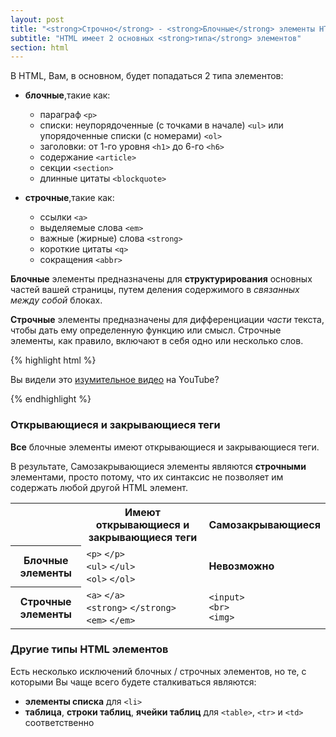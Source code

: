 ```yaml
---
layout: post
title: "<strong>Строчно</strong> - <strong>Блочные</strong> элементы HTML"
subtitle: "HTML имеет 2 основных <strong>типа</strong> элементов"
section: html
---
```


В HTML, Вам, в основном, будет попадаться 2 типа элементов:

* **блочные**,такие как:

    * параграф `<p>`
    * списки: неупорядоченные (с точками в начале) `<ul>` или упорядоченные списки (с номерами) `<ol>`
    * заголовки: от 1-го уровня `<h1>` до 6-го `<h6>`
    * содержание `<article>`
    * секции `<section>`
    * длинные цитаты `<blockquote>`

* **строчные**,такие как:

    * ссылки `<a>`
    * выделяемые слова `<em>`
    * важные (жирные) слова `<strong>`
    * короткие цитаты `<q>`
    * сокращения `<abbr>`

**Блочные** элементы предназначены для **структурирования** основных частей вашей страницы,  путем деления содержимого в _связанных между собой_ блоках.

**Строчные** элементы предназначены для дифференциации _части_ текста, чтобы дать ему определенную функцию или смысл. Строчные элементы, как правило, включают в себя одно или несколько слов.


{% highlight html %}
<p>Вы видели это <a href="http://www.youtube.com">изумительное видео</a> на YouTube?</p>
{% endhighlight %}

### Открывающиеся и закрывающиеся теги

**Все** блочные элементы имеют открывающиеся и закрывающиеся теги.

В результате, Самозакрывающиеся элементы являются **строчными** элементами, просто потому, что их синтаксис не позволяет им содержать любой другой HTML элемент.

<div class="table">
  <table>
    <tr>
      <th class="empty"></th>
      <th>Имеют открывающиеся и закрывающиеся теги</th>
      <th>Самозакрывающиеся</th>
    </tr>
    <tr>
      <th>Блочные элементы</th>
      <td>
        <code>&lt;p&gt;</code>
        <code>&lt;/p&gt;</code>
        <br>
        <code>&lt;ul&gt;</code>
        <code>&lt;/ul&gt;</code>
        <br>
        <code>&lt;ol&gt;</code>
        <code>&lt;/ol&gt;</code>
      </td>
      <td>
        <strong>Невозможно</strong>
      </td>
    </tr>
    <tr>
      <th>Строчные элементы</th>
      <td>
        <code>&lt;a&gt;</code>
        <code>&lt;/a&gt;</code>
        <br>
        <code>&lt;strong&gt;</code>
        <code>&lt;/strong&gt;</code>
        <br>
        <code>&lt;em&gt;</code>
        <code>&lt;/em&gt;</code>
      </td>
      <td>
        <code>&lt;input&gt;</code>
        <br>
        <code>&lt;br&gt;</code>
        <br>
        <code>&lt;img&gt;</code>
      </td>
    </tr>
  </table>
</div>

### Другие типы HTML элементов

Есть несколько исключений блочных / строчных элементов, но те, с которыми Вы чаще всего будете сталкиваться являются:

* **элементы списка** для `<li>`
* **таблица**, **строки таблиц**, **ячейки таблиц** для `<table>`, `<tr>` и `<td>` соответственно

